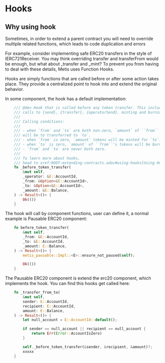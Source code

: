 # Hooks

## Why using hook
Sometimes, in order to extend a parent contract you will need to override multiple related functions, which leads to code duplication and errors

For example, consider implementing safe ERC20 transfers in the style of IERC721Receiver. You may think overriding transfer and transferFrom would be enough, but what about _transfer and _mint? To prevent you from having to deal with these details, Metis uses Function Hooks.

Hooks are simply functions that are called before or after some action takes place. They provide a centralized point to hook into and extend the original behavior.

In some component, the hook has a default implementation:

```rust
    /// @dev Hook that is called before any token transfer. This includes
    /// calls to {send}, {transfer}, {operatorSend}, minting and burning.
    ///
    /// Calling conditions:
    ///
    /// - when `from` and `to` are both non-zero, `amount` of ``from``'s tokens
    /// will be to transferred to `to`.
    /// - when `from` is zero, `amount` tokens will be minted for `to`.
    /// - when `to` is zero, `amount` of ``from``'s tokens will be burned.
    /// - `from` and `to` are never both zero.
    ///
    /// To learn more about hooks,
    /// head to xref:ROOT:extending-contracts.adoc#using-hooks[Using Hooks].
    fn _before_token_transfer(
        &mut self,
        _operator: &E::AccountId,
        _from: &Option<&E::AccountId>,
        _to: &Option<&E::AccountId>,
        _amount: &E::Balance,
    ) -> Result<()> {
        Ok(())
    }
```

The hook will call by component functions, user can define it, a normal example is Pausable ERC20 component:

```rust
    fn before_token_transfer(
        &mut self,
        _from: &E::AccountId,
        _to: &E::AccountId,
        _amount: E::Balance,
    ) -> Result<()> {
        metis_pausable::Impl::<E>::ensure_not_paused(self);

        Ok(())
    }
```

The Pausable ERC20 component is extend the erc20 component, which implements the hook. You can find this hooks get called here:

```rust
    fn _transfer_from_to(
        &mut self,
        sender: E::AccountId,
        recipient: E::AccountId,
        amount: E::Balance,
    ) -> Result<()> {
        let null_account = E::AccountId::default();

        if sender == null_account || recipient == null_account {
            return Err(Error::AccountIsZero)
        }

        self._before_token_transfer(&sender, &recipient, &amount)?;
        xxxxx
    }
```